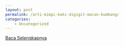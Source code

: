 ```yaml
---
layout: post
permalink: /arti-mimpi-kaki-digigit-macan-kumbang/
categories:
    - Uncategorized
---
```


[Baca Selengkapnya](/06)